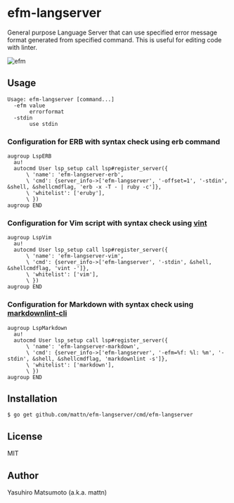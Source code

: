 # efm-langserver

General purpose Language Server that can use specified error message format
generated from specified command. This is useful for editing code with linter.

![efm](https://raw.githubusercontent.com/mattn/efm-langserver/master/screenshot.png)

## Usage

```text
Usage: efm-langserver [command...]
  -efm value
       errorformat
  -stdin
       use stdin
```

### Configuration for ERB with syntax check using erb command

```vim
augroup LspERB
  au!
  autocmd User lsp_setup call lsp#register_server({
      \ 'name': 'efm-langserver-erb',
      \ 'cmd': {server_info->['efm-langserver', '-offset=1', '-stdin', &shell, &shellcmdflag, 'erb -x -T - | ruby -c']},
      \ 'whitelist': ['eruby'],
      \ })
augroup END
```

### Configuration for Vim script with syntax check using [vint](https://github.com/Kuniwak/vint)

```vim
augroup LspVim
  au!
  autocmd User lsp_setup call lsp#register_server({
      \ 'name': 'efm-langserver-vim',
      \ 'cmd': {server_info->['efm-langserver', '-stdin', &shell, &shellcmdflag, 'vint -']},
      \ 'whitelist': ['vim'],
      \ })
augroup END
```

### Configuration for Markdown with syntax check using [markdownlint-cli](https://github.com/igorshubovych/markdownlint-cli)

```vim
augroup LspMarkdown
  au!
  autocmd User lsp_setup call lsp#register_server({
      \ 'name': 'efm-langserver-markdown',
      \ 'cmd': {server_info->['efm-langserver', '-efm=%f: %l: %m', '-stdin', &shell, &shellcmdflag, 'markdownlint -s']},
      \ 'whitelist': ['markdown'],
      \ })
augroup END
```

## Installation

```console
$ go get github.com/mattn/efm-langserver/cmd/efm-langserver
```

## License

MIT

## Author

Yasuhiro Matsumoto (a.k.a. mattn)
